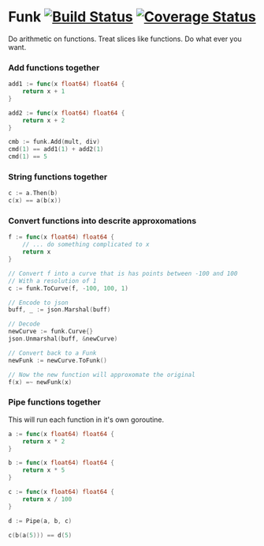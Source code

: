 # Funk [![Build Status](https://travis-ci.org/eliothedeman/funk.svg?branch=master)](https://travis-ci.org/eliothedeman/funk) [![Coverage Status](https://coveralls.io/repos/github/eliothedeman/funk/badge.svg?branch=master)](https://coveralls.io/github/eliothedeman/funk?branch=master)
Do arithmetic on functions. Treat slices like functions. Do what ever you want.

### Add functions together
```go
add1 := func(x float64) float64 {
	return x + 1
}

add2 := func(x float64) float64 {
	return x + 2
}

cmb := funk.Add(mult, div)
cmd(1) == add1(1) + add2(1)
cmd(1) == 5
```

### String functions together
```go
c := a.Then(b)
c(x) == a(b(x))
```


### Convert functions into descrite approxomations
```go
f := func(x float64) float64 {
	// ... do something complicated to x
	return x
}

// Convert f into a curve that is has points between -100 and 100
// With a resolution of 1
c := funk.ToCurve(f, -100, 100, 1)

// Encode to json
buff, _ := json.Marshal(buff)

// Decode
newCurve := funk.Curve{}
json.Unmarshal(buff, &newCurve)

// Convert back to a Funk
newFunk := newCurve.ToFunk()

// Now the new function will approxomate the original
f(x) =~ newFunk(x)
```

### Pipe functions together
This will run each function in it's own goroutine.
```go
a := func(x float64) float64 {
	return x * 2
}

b := func(x float64) float64 {
	return x * 5
}

c := func(x float64) float64 {
	return x / 100
}

d := Pipe(a, b, c)

c(b(a(5))) == d(5)
```

